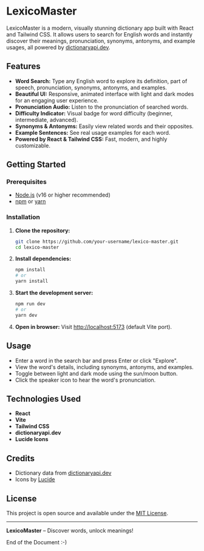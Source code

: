 # LexicoMaster

LexicoMaster is a modern, visually stunning dictionary app built with React and Tailwind CSS. It allows users to search for English words and instantly discover their meanings, pronunciation, synonyms, antonyms, and example usages, all powered by [dictionaryapi.dev](https://dictionaryapi.dev/).

## Features

- **Word Search:** Type any English word to explore its definition, part of speech, pronunciation, synonyms, antonyms, and examples.
- **Beautiful UI:** Responsive, animated interface with light and dark modes for an engaging user experience.
- **Pronunciation Audio:** Listen to the pronunciation of searched words.
- **Difficulty Indicator:** Visual badge for word difficulty (beginner, intermediate, advanced).
- **Synonyms & Antonyms:** Easily view related words and their opposites.
- **Example Sentences:** See real usage examples for each word.
- **Powered by React & Tailwind CSS:** Fast, modern, and highly customizable.

## Getting Started

### Prerequisites
- [Node.js](https://nodejs.org/) (v16 or higher recommended)
- [npm](https://www.npmjs.com/) or [yarn](https://yarnpkg.com/)

### Installation

1. **Clone the repository:**
   ```sh
   git clone https://github.com/your-username/lexico-master.git
   cd lexico-master
   ```
2. **Install dependencies:**
   ```sh
   npm install
   # or
   yarn install
   ```
3. **Start the development server:**
   ```sh
   npm run dev
   # or
   yarn dev
   ```
4. **Open in browser:**
   Visit [http://localhost:5173](http://localhost:5173) (default Vite port).

## Usage
- Enter a word in the search bar and press Enter or click "Explore".
- View the word's details, including synonyms, antonyms, and examples.
- Toggle between light and dark mode using the sun/moon button.
- Click the speaker icon to hear the word's pronunciation.

## Technologies Used
- **React**
- **Vite**
- **Tailwind CSS**
- **dictionaryapi.dev**
- **Lucide Icons**

## Credits
- Dictionary data from [dictionaryapi.dev](https://dictionaryapi.dev/)
- Icons by [Lucide](https://lucide.dev/)

## License
This project is open source and available under the [MIT License](LICENSE).

---

**LexicoMaster** – Discover words, unlock meanings!




End of the Document :-)